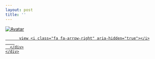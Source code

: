 ```yaml
---
layout: post
title: ''
---
```


<p class="imglist">




<div class="image-container">
  <a href="https://ae01.alicdn.com/kf/Hd485f3d6a27b42559c0641527c137937w.jpg"  data-fancybox="images">
    <img src="https://cxcxcx.cx/assets/img/cx/cx0007/c.jpg" alt="Avatar" class="image" />
    <div class="overlay">
      <div class="text">
        
          view <i class="fa fa-arrow-right" aria-hidden="true"></i>
        
      </div>
    </div>
  </a>
</div>




<a href="https://pic.superbed.cn/item/5daf3d7e8b58bc7bf7c25d90.jpg" data-fancybox="images"><img src="" /></a>
<a href="https://pic.superbed.cn/item/5daf3d7e8b58bc7bf7c25d95.jpg" data-fancybox="images"><img src="" /></a>
<a href="https://pic.superbed.cn/item/5daf3d7e8b58bc7bf7c25d9a.jpg" data-fancybox="images"><img src="" /></a>
<a href="https://pic.superbed.cn/item/5daf3d7e8b58bc7bf7c25da1.jpg" data-fancybox="images"><img src="" /></a>
<a href="https://pic.superbed.cn/item/5daf3d7e8b58bc7bf7c25da6.jpg" data-fancybox="images"><img src="" /></a>
<a href="https://pic.superbed.cn/item/5daf3d7e8b58bc7bf7c25dae.jpg" data-fancybox="images"><img src="" /></a>
<a href="https://pic.superbed.cn/item/5daf3d7e8b58bc7bf7c25db3.jpg" data-fancybox="images"><img src="" /></a>
<a href="https://pic.superbed.cn/item/5daf3d7e8b58bc7bf7c25db8.jpg" data-fancybox="images"><img src="" /></a>
<a href="https://pic.superbed.cn/item/5daf3d7e8b58bc7bf7c25dc0.jpg" data-fancybox="images"><img src="" /></a>
<a href="https://pic.superbed.cn/item/5daf3d7e8b58bc7bf7c25dc3.jpg" data-fancybox="images"><img src="" /></a>


</p>
